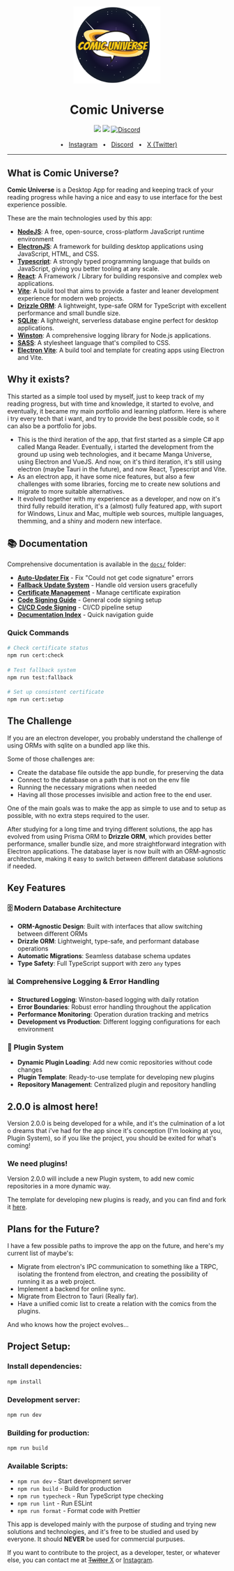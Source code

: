 <div align="center">
  <img src="https://github.com/pablovsouza/comic-universe/blob/main/src/renderer/assets/icon.svg?raw=true" width="200">
  <h1>Comic Universe</h1>
  <img src="https://img.shields.io/badge/PRs-welcome-brightgreen.svg" />
  <a href="https://github.com/pablovsouza/comic-universe/blob/master/LICENSE"><img src="https://img.shields.io/badge/license-MIT-blue" /></a>
  <a href="https://discord.gg/gPsQkDGDfc"><img alt="Discord" src="https://img.shields.io/discord/1270554232260526120?label=Discord"></a>
  <br />
  <br />
  <span>&nbsp;&nbsp;•&nbsp;&nbsp;</span>
  <a href="https://www.instagram.com/opablosouza/">Instagram</a>
  <span>&nbsp;&nbsp;•&nbsp;&nbsp;</span>
  <a href="https://discord.gg/gPsQkDGDfc">Discord</a>
  <span>&nbsp;&nbsp;•&nbsp;&nbsp;</span>
  <a href="https://x.com/opablosouza">X (Twitter)</a>
  <br />
  <hr />
</div>

## What is Comic Universe?

**Comic Universe** is a Desktop App for reading and keeping track of your reading progress while having a nice and easy to use interface for the best experience possible.

These are the main technologies used by this app:

- [**NodeJS**](https://nodejs.org/): A free, open-source, cross-platform JavaScript runtime environment
- [**ElectronJS**](https://www.electronjs.org/): A framework for building desktop applications using JavaScript, HTML, and CSS.
- [**Typescript**](https://www.typescriptlang.org/): A strongly typed programming language that builds on JavaScript, giving you better tooling at any scale.
- [**React**](https://react.dev/): A Framework / Library for building responsive and complex web applications.
- [**Vite**](https://vitejs.dev/): A build tool that aims to provide a faster and leaner development experience for modern web projects.
- [**Drizzle ORM**](https://orm.drizzle.team/): A lightweight, type-safe ORM for TypeScript with excellent performance and small bundle size.
- [**SQLite**](https://www.sqlite.org/): A lightweight, serverless database engine perfect for desktop applications.
- [**Winston**](https://github.com/winstonjs/winston): A comprehensive logging library for Node.js applications.
- [**SASS**](https://sass-lang.com/): A stylesheet language that's compiled to CSS.
- [**Electron Vite**](https://electron-vite.org/): A build tool and template for creating apps using Electron and Vite.

## Why it exists?

This started as a simple tool used by myself, just to keep track of my reading progress, but with time and knowledge, it started to evolve, and eventually, it became my main portfolio and learning platform. Here is where i try every tech that i want, and try to provide the best possible code, so it can also be a portfolio for jobs.

- This is the third iteration of the app, that first started as a simple C# app called Manga Reader. Eventually, i started the development from the ground up using web technologies, and it became Manga Universe, using Electron and VueJS. And now, on it's third iteration, it's still using electron (maybe Tauri in the future), and now React, Typescript and Vite.
- As an electron app, it have some nice features, but also a few challenges with some libraries, forcing me to create new solutions and migrate to more suitable alternatives.
- It evolved together with my experience as a developer, and now on it's third fully rebuild iteration, it's a (almost) fully featured app, with suport for Windows, Linux and Mac, multiple web sources, multiple languages, themming, and a shiny and modern new interface.

## 📚 Documentation

Comprehensive documentation is available in the [`docs/`](./docs/) folder:

- **[Auto-Updater Fix](./docs/AUTO_UPDATER_FIX.md)** - Fix "Could not get code signature" errors
- **[Fallback Update System](./docs/FALLBACK_UPDATE_SYSTEM.md)** - Handle old version users gracefully
- **[Certificate Management](./docs/CERTIFICATE_EXPIRATION.md)** - Manage certificate expiration
- **[Code Signing Guide](./docs/CODE_SIGNING.md)** - General code signing setup
- **[CI/CD Code Signing](./docs/CI_CD_CODE_SIGNING.md)** - CI/CD pipeline setup
- **[Documentation Index](./docs/INDEX.md)** - Quick navigation guide

### Quick Commands

```bash
# Check certificate status
npm run cert:check

# Test fallback system
npm run test:fallback

# Set up consistent certificate
npm run cert:setup
```

## The Challenge

If you are an electron developer, you probably understand the challenge of using ORMs with sqlite on a bundled app like this.

Some of those challenges are:

- Create the database file outside the app bundle, for preserving the data
- Connect to the database on a path that is not on the env file
- Running the necessary migrations when needed
- Having all those processes invisible and action free to the end user.

One of the main goals was to make the app as simple to use and to setup as possible, with no extra steps required to the user.

After studying for a long time and trying different solutions, the app has evolved from using Prisma ORM to **Drizzle ORM**, which provides better performance, smaller bundle size, and more straightforward integration with Electron applications. The database layer is now built with an ORM-agnostic architecture, making it easy to switch between different database solutions if needed.

## Key Features

### 🗄️ **Modern Database Architecture**

- **ORM-Agnostic Design**: Built with interfaces that allow switching between different ORMs
- **Drizzle ORM**: Lightweight, type-safe, and performant database operations
- **Automatic Migrations**: Seamless database schema updates
- **Type Safety**: Full TypeScript support with zero `any` types

### 📊 **Comprehensive Logging & Error Handling**

- **Structured Logging**: Winston-based logging with daily rotation
- **Error Boundaries**: Robust error handling throughout the application
- **Performance Monitoring**: Operation duration tracking and metrics
- **Development vs Production**: Different logging configurations for each environment

### 🔌 **Plugin System**

- **Dynamic Plugin Loading**: Add new comic repositories without code changes
- **Plugin Template**: Ready-to-use template for developing new plugins
- **Repository Management**: Centralized plugin and repository handling

## 2.0.0 is almost here!

Version 2.0.0 is being developed for a while, and it's the culmination of a lot o dreams that i've had for the app since it's conception (I'm looking at you, Plugin System), so if you like the project, you should be exited for what's coming!

### We need plugins!

Version 2.0.0 will include a new Plugin system, to add new comic repositories in a more dynamic way.

The template for developing new plugins is ready, and you can find and fork it [here](https://github.com/pablovsouza/comic-universe-plugin-template).

## Plans for the Future?

I have a few possible paths to improve the app on the future, and here's my current list of maybe's:

- Migrate from electron's IPC communication to something like a TRPC, isolating the frontend from electron, and creating the possibility of running it as a web project.
- Implement a backend for online sync.
- Migrate from Electron to Tauri (Really far).
- Have a unified comic list to create a relation with the comics from the plugins.

And who knows how the project evolves...

## Project Setup:

### Install dependencies:

```bash
npm install
```

### Development server:

```bash
npm run dev
```

### Building for production:

```bash
npm run build
```

### Available Scripts:

- `npm run dev` - Start development server
- `npm run build` - Build for production
- `npm run typecheck` - Run TypeScript type checking
- `npm run lint` - Run ESLint
- `npm run format` - Format code with Prettier

This app is developed mainly with the purpose of studing and trying new solutions and technologies, and it's free to be studied and used by everyone. It should **NEVER** be used for commercial purpuses.

If you want to contribute to the project, as a developer, tester, or whatever else, you can contact me at [~~Twitter~~ X](https://twitter.com/opablosouza) or [Instagram](https://www.instagram.com/opablosouza/).
